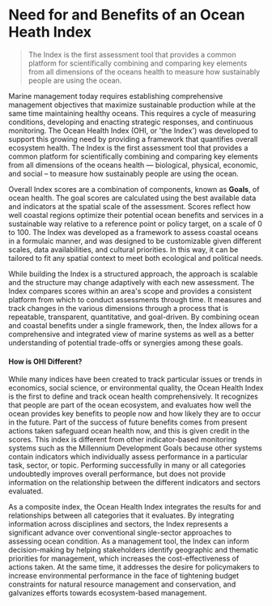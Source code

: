 # **Need for and Benefits of an Ocean Heath Index**

> The Index is the first assessment tool that provides a common platform for scientifically combining and comparing key elements from all dimensions of the oceans health to measure how sustainably people are using the ocean.

Marine management today  requires establishing comprehensive management objectives that maximize sustainable production while at the same time maintaining healthy oceans. This requires a cycle of measuring conditions, developing and enacting strategic responses, and continuous monitoring. The Ocean Health Index (OHI, or 'the Index') was developed to support this growing need by providing a framework that quantifies overall ecosystem health. The Index is the first assessment tool that provides a common platform for scientifically combining and comparing key elements from all dimensions of the oceans health — biological, physical, economic, and social – to measure how sustainably people are using the ocean.

Overall Index scores are a combination of components, known as **Goals**, of ocean health. The goal scores are calculated using the best available data and indicators at the spatial scale of the assessment. Scores reflect how well coastal regions optimize their potential ocean benefits and services in a sustainable way relative to a reference point or policy target, on a scale of 0 to 100. The Index was developed as a framework to assess coastal oceans in a formulaic manner, and was designed to be customizable given different scales, data availabilities, and cultural priorities. In this way, it can be tailored to fit any spatial context to meet both ecological and political needs.

While building the Index is a structured approach, the approach is scalable and the structure may change adaptively with each new assessment. The Index compares scores within an area's scope and provides a consistent platform from which to conduct assessments through time. It measures and track changes in the various dimensions through a process that is repeatable, transparent, quantitative, and goal-driven. By combining ocean and coastal benefits under a single framework, then, the Index allows for a comprehensive and integrated view of marine systems as well as a better understanding of potential trade-offs or synergies among these goals.

#### How is OHI Different?

While many indices have been created to track particular issues or trends in economics, social science, or environmental quality, the Ocean Health Index is the first to define and track ocean health comprehensively. It recognizes that people are part of the ocean ecosystem, and evaluates how well the ocean provides key benefits to people now and how likely they are to occur in the future. Part of the success of future benefits comes from present actions taken safeguard ocean health now, and this is given credit in the scores. This index is different from other indicator-based monitoring systems such as the Millennium Development Goals because other systems contain indicators which individually assess performance in a particular task, sector, or topic. Performing successfully in many or all categories undoubtedly improves overall performance, but does not provide information on the relationship between the different indicators and sectors evaluated.

As a composite index, the Ocean Health Index integrates the results for and relationships between all categories that it evaluates. By integrating information across disciplines and sectors, the Index represents a significant advance over conventional single-sector approaches to assessing ocean condition. As a management tool, the Index can inform decision-making by helping stakeholders identify geographic and thematic priorities for management, which increases the cost-effectiveness of actions taken. At the same time, it addresses the desire for policymakers to increase environmental performance in the face of tightening budget constraints for natural resource management and conservation, and galvanizes efforts towards ecosystem-based management.
